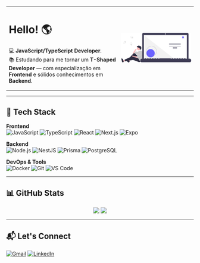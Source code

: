 <!-- HEADER -->
<table>
  <tr>
    <td style="width:60%; vertical-align:top;">
      <h1>Hello! 🌎</h1>
      <p>
        💻 <strong>JavaScript/TypeScript Developer</strong>.<br>
        📚 Estudando para me tornar um <strong>T-Shaped Developer</strong> — com especialização em <strong>Frontend</strong> e sólidos conhecimentos em <strong>Backend</strong>.
      </p>
    </td>
    <td style="width:40%; text-align:center;">
      <img src="./undraw_code-thinking_0vf2.svg" alt="Developer Illustration" width="250px">
    </td>
  </tr>
</table>

---

## 🚀 Tech Stack

**Frontend**  
![JavaScript](https://img.shields.io/badge/-JavaScript-F7DF1E?style=flat-square&logo=javascript&logoColor=black)
![TypeScript](https://img.shields.io/badge/-TypeScript-3178C6?style=flat-square&logo=typescript&logoColor=white)
![React](https://img.shields.io/badge/-React-61DAFB?style=flat-square&logo=react&logoColor=black)
![Next.js](https://img.shields.io/badge/-Next.js-000?style=flat-square&logo=nextdotjs&logoColor=white)
![Expo](https://img.shields.io/badge/-Expo-000?style=flat-square&logo=expo&logoColor=white)

**Backend**  
![Node.js](https://img.shields.io/badge/-Node.js-339933?style=flat-square&logo=node.js&logoColor=white)
![NestJS](https://img.shields.io/badge/-NestJS-E0234E?style=flat-square&logo=nestjs&logoColor=white)
![Prisma](https://img.shields.io/badge/-Prisma-2D3748?style=flat-square&logo=prisma&logoColor=white)
![PostgreSQL](https://img.shields.io/badge/-PostgreSQL-336791?style=flat-square&logo=postgresql&logoColor=white)

**DevOps & Tools**  
![Docker](https://img.shields.io/badge/-Docker-2496ED?style=flat-square&logo=docker&logoColor=white)
![Git](https://img.shields.io/badge/-Git-F05032?style=flat-square&logo=git&logoColor=white)
![VS Code](https://img.shields.io/badge/-VSCode-007ACC?style=flat-square&logo=visualstudiocode&logoColor=white)

---

## 📊 GitHub Stats

<div align="center">
  <img height="160em" src="https://github-readme-stats.vercel.app/api?username=bryanboone05&show_icons=true&theme=radical&count_private=true"/>
  <img height="160em" src="https://github-readme-stats.vercel.app/api/top-langs/?username=bryanboone05&layout=compact&theme=radical"/>
</div>

---

## 📬 Let's Connect

[![Gmail](https://img.shields.io/badge/-Gmail-D14836?style=flat-square&logo=gmail&logoColor=white)](mailto:bryanboone05@gmail.com)
[![LinkedIn](https://img.shields.io/badge/-LinkedIn-0A66C2?style=flat-square&logo=linkedin&logoColor=white)](https://www.linkedin.com/in/bryanboone05)
